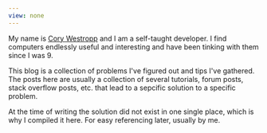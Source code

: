 ```yaml
---
view: none
---
```


My name is [Cory Westropp][1] and I am a self-taught developer. I find 
computers endlessly useful and interesting and have been tinking with 
them since I was 9.

This blog is a collection of problems I've figured out and tips I've 
gathered. The posts here are usually a collection of several tutorials, 
forum posts, stack overflow posts, etc. that lead to a sepcific solution 
to a specific problem.

At the time of writing the solution did not exist in one single place, 
which is why I compiled it here. For easy referencing later, usually by me.

[1]: http://corywestropp.com
